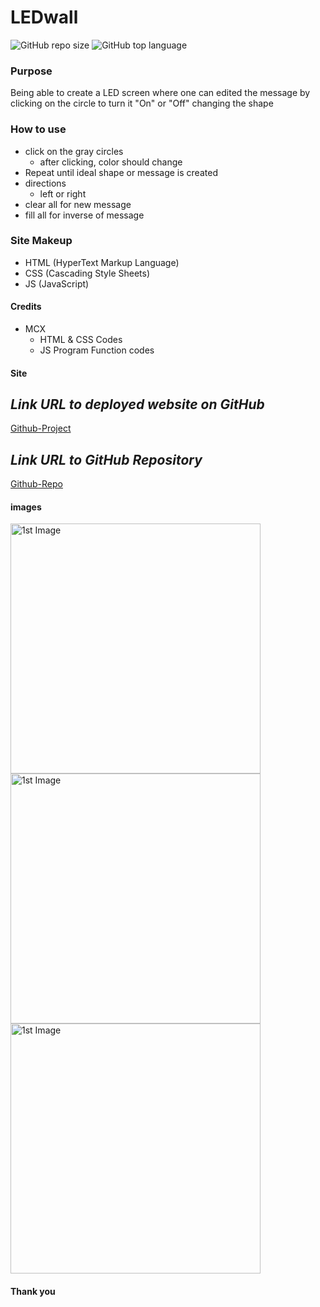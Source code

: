 # LEDwall
![GitHub repo size](https://img.shields.io/github/repo-size/MCXBootCampUMN/LEDwall)
![GitHub top language](https://img.shields.io/github/languages/top/MCXBootCampUMN/LEDwall)


### Purpose

Being able to create a LED screen where one can edited the message by clicking on the circle to turn it "On" or "Off" changing the shape 

### How to use

- click on the gray circles 
  - after clicking, color should change 
- Repeat until ideal shape or message is created
- directions
  -   left or right
- clear all for new message
- fill all for inverse of message

### Site Makeup

- HTML (HyperText Markup Language)
- CSS (Cascading Style Sheets)
- JS (JavaScript)

#### Credits

- MCX
  - HTML & CSS  Codes
  - JS Program Function codes

#### Site

## **_Link URL to deployed website on GitHub_**
[Github-Project](https://mcxbootcampumn.github.io/LEDwall/)

## **_Link URL to GitHub Repository_**

[Github-Repo](https://github.com/MCXBootCampUMN/LEDwall)

#### images

<img width="400" alt=" 1st Image" src="https://raw.githubusercontent.com/Mcnoor/Challenge3-BC/main/Images/d1%20Start.png">

<img width="400" alt=" 1st Image" src="https://raw.githubusercontent.com/Mcnoor/Challenge3-BC/main/Images/2%2d0Mid.png">

<img width="400" alt=" 1st Image" src="https://raw.githubusercontent.com/Mcnoor/Challenge3-BC/main/Images/3%2d0Final.png">

#### Thank you
